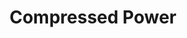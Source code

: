 ---
title: "Compressed Power"

feat:
  types: ["Metapsionic"]
  description: |
    You can compress the effects of a power into a smaller area with higher than normal intensity.
  benefit: |
    You can alter a burst, emanation, line, or spread shaped power to compress its area. Any numeric measurements of the power's area are reduced by 50%. All variable, numeric effects of a compressed power are doubled.

    Using this feat increases the power point cost of the power by 4. The power's total cost cannot exceed your manifester level.

    Powers that do not have an area of one of these four sorts are not affected by this feat.
---